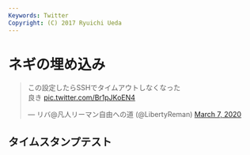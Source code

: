 ```yaml
---
Keywords: Twitter
Copyright: (C) 2017 Ryuichi Ueda
---
```


# ネギの埋め込み

<blockquote class="twitter-tweet"><p lang="ja" dir="ltr">この設定したらSSHでタイムアウトしなくなった<br>良き <a href="https://t.co/Br1pJKoEN4">pic.twitter.com/Br1pJKoEN4</a></p>&mdash; リバ@凡人リーマン自由への道 (@LibertyReman) <a href="https://twitter.com/LibertyReman/status/1236246545906814976?ref_src=twsrc%5Etfw">March 7, 2020</a></blockquote> <script async src="https://platform.twitter.com/widgets.js" charset="utf-8"></script>

## タイムスタンプテスト
